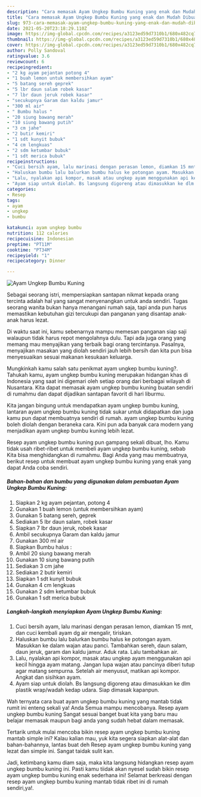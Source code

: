 ```yaml
---
description: "Cara memasak Ayam Ungkep Bumbu Kuning yang enak dan Mudah Dibuat"
title: "Cara memasak Ayam Ungkep Bumbu Kuning yang enak dan Mudah Dibuat"
slug: 973-cara-memasak-ayam-ungkep-bumbu-kuning-yang-enak-dan-mudah-dibuat
date: 2021-05-20T23:18:29.110Z
image: https://img-global.cpcdn.com/recipes/a3123ed59d7310b1/680x482cq70/ayam-ungkep-bumbu-kuning-foto-resep-utama.jpg
thumbnail: https://img-global.cpcdn.com/recipes/a3123ed59d7310b1/680x482cq70/ayam-ungkep-bumbu-kuning-foto-resep-utama.jpg
cover: https://img-global.cpcdn.com/recipes/a3123ed59d7310b1/680x482cq70/ayam-ungkep-bumbu-kuning-foto-resep-utama.jpg
author: Polly Sandoval
ratingvalue: 3.6
reviewcount: 6
recipeingredient:
- "2 kg ayam pejantan potong 4"
- "1 buah lemon untuk membersihkan ayam"
- "5 batang sereh geprek"
- "5 lbr daun salam robek kasar"
- "7 lbr daun jeruk robek kasar"
- "secukupnya Garam dan kaldu jamur"
- "300 ml air"
- " Bumbu halus "
- "20 siung bawang merah"
- "10 siung bawang putih"
- "3 cm jahe"
- "2 butir kemiri"
- "1 sdt kunyit bubuk"
- "4 cm lengkuas"
- "2 sdm ketumbar bubuk"
- "1 sdt merica bubuk"
recipeinstructions:
- "Cuci bersih ayam, lalu marinasi dengan perasan lemon, diamkan 15 mnt, dan cuci kembali ayam dg air mengalir, tiriskan."
- "Haluskan bumbu lalu balurkan bumbu halus ke potongan ayam. Masukkan ke dalam wajan atau panci. Tambahkan sereh, daun salam, daun jeruk, garam dan kaldu jamur. Aduk rata. Lalu tambahkan air."
- "Lalu, nyalakan api kompor, masak atau ungkep ayam menggunakan api kecil hingga ayam matang. Jangan lupa wajan atau pancinya diberi tutup agar matang sempurna. Setelah air menyusut, matikan api kompor. Angkat dan sisihkan ayam."
- "Ayam siap untuk diolah. Bs langsung digoreng atau dimasukkan ke dlm plastik wrap/wadah kedap udara. Siap dimasak kapanpun."
categories:
- Resep
tags:
- ayam
- ungkep
- bumbu

katakunci: ayam ungkep bumbu 
nutrition: 112 calories
recipecuisine: Indonesian
preptime: "PT11M"
cooktime: "PT34M"
recipeyield: "1"
recipecategory: Dinner

---
```



![Ayam Ungkep Bumbu Kuning](https://img-global.cpcdn.com/recipes/a3123ed59d7310b1/680x482cq70/ayam-ungkep-bumbu-kuning-foto-resep-utama.jpg)

Sebagai seorang istri, mempersiapkan santapan nikmat kepada orang tercinta adalah hal yang sangat menyenangkan untuk anda sendiri. Tugas seorang  wanita bukan hanya menangani rumah saja, tapi anda pun harus memastikan kebutuhan gizi tercukupi dan panganan yang disantap anak-anak harus lezat.

Di waktu  saat ini, kamu sebenarnya mampu memesan panganan siap saji walaupun tidak harus repot mengolahnya dulu. Tapi ada juga orang yang memang mau menyajikan yang terbaik bagi orang tercintanya. Pasalnya, menyajikan masakan yang diolah sendiri jauh lebih bersih dan kita pun bisa menyesuaikan sesuai makanan kesukaan keluarga. 



Mungkinkah kamu salah satu penikmat ayam ungkep bumbu kuning?. Tahukah kamu, ayam ungkep bumbu kuning merupakan hidangan khas di Indonesia yang saat ini digemari oleh setiap orang dari berbagai wilayah di Nusantara. Kita dapat memasak ayam ungkep bumbu kuning buatan sendiri di rumahmu dan dapat dijadikan santapan favorit di hari liburmu.

Kita jangan bingung untuk mendapatkan ayam ungkep bumbu kuning, lantaran ayam ungkep bumbu kuning tidak sukar untuk didapatkan dan juga kamu pun dapat membuatnya sendiri di rumah. ayam ungkep bumbu kuning boleh diolah dengan beraneka cara. Kini pun ada banyak cara modern yang menjadikan ayam ungkep bumbu kuning lebih lezat.

Resep ayam ungkep bumbu kuning pun gampang sekali dibuat, lho. Kamu tidak usah ribet-ribet untuk membeli ayam ungkep bumbu kuning, sebab Kita bisa menghidangkan di rumahmu. Bagi Anda yang mau membuatnya, berikut resep untuk membuat ayam ungkep bumbu kuning yang enak yang dapat Anda coba sendiri.

<!--inarticleads1-->

##### Bahan-bahan dan bumbu yang digunakan dalam pembuatan Ayam Ungkep Bumbu Kuning:

1. Siapkan 2 kg ayam pejantan, potong 4
1. Gunakan 1 buah lemon (untuk membersihkan ayam)
1. Gunakan 5 batang sereh, geprek
1. Sediakan 5 lbr daun salam, robek kasar
1. Siapkan 7 lbr daun jeruk, robek kasar
1. Ambil secukupnya Garam dan kaldu jamur
1. Gunakan 300 ml air
1. Siapkan  Bumbu halus :
1. Ambil 20 siung bawang merah
1. Gunakan 10 siung bawang putih
1. Sediakan 3 cm jahe
1. Sediakan 2 butir kemiri
1. Siapkan 1 sdt kunyit bubuk
1. Gunakan 4 cm lengkuas
1. Gunakan 2 sdm ketumbar bubuk
1. Gunakan 1 sdt merica bubuk




<!--inarticleads2-->

##### Langkah-langkah menyiapkan Ayam Ungkep Bumbu Kuning:

1. Cuci bersih ayam, lalu marinasi dengan perasan lemon, diamkan 15 mnt, dan cuci kembali ayam dg air mengalir, tiriskan.
1. Haluskan bumbu lalu balurkan bumbu halus ke potongan ayam. Masukkan ke dalam wajan atau panci. Tambahkan sereh, daun salam, daun jeruk, garam dan kaldu jamur. Aduk rata. Lalu tambahkan air.
1. Lalu, nyalakan api kompor, masak atau ungkep ayam menggunakan api kecil hingga ayam matang. Jangan lupa wajan atau pancinya diberi tutup agar matang sempurna. Setelah air menyusut, matikan api kompor. Angkat dan sisihkan ayam.
1. Ayam siap untuk diolah. Bs langsung digoreng atau dimasukkan ke dlm plastik wrap/wadah kedap udara. Siap dimasak kapanpun.




Wah ternyata cara buat ayam ungkep bumbu kuning yang mantab tidak rumit ini enteng sekali ya! Anda Semua mampu mencobanya. Resep ayam ungkep bumbu kuning Sangat sesuai banget buat kita yang baru mau belajar memasak maupun bagi anda yang sudah hebat dalam memasak.

Tertarik untuk mulai mencoba bikin resep ayam ungkep bumbu kuning mantab simple ini? Kalau kalian mau, yuk kita segera siapkan alat-alat dan bahan-bahannya, lantas buat deh Resep ayam ungkep bumbu kuning yang lezat dan simple ini. Sangat taidak sulit kan. 

Jadi, ketimbang kamu diam saja, maka kita langsung hidangkan resep ayam ungkep bumbu kuning ini. Pasti kamu tiidak akan nyesel sudah bikin resep ayam ungkep bumbu kuning enak sederhana ini! Selamat berkreasi dengan resep ayam ungkep bumbu kuning mantab tidak ribet ini di rumah sendiri,ya!.

